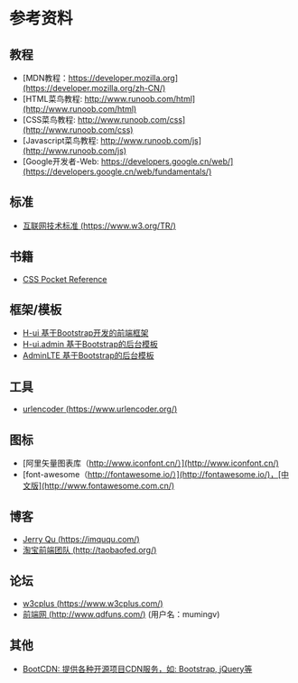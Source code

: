 # 参考资料

## 教程

- [MDN教程：https://developer.mozilla.org](https://developer.mozilla.org/zh-CN/)
- [HTML菜鸟教程: http://www.runoob.com/html](http://www.runoob.com/html)
- [CSS菜鸟教程: http://www.runoob.com/css](http://www.runoob.com/css)
- [Javascript菜鸟教程: http://www.runoob.com/js](http://www.runoob.com/js)
- [Google开发者-Web: https://developers.google.cn/web/](https://developers.google.cn/web/fundamentals/)


## 标准

- [互联网技术标准 (https://www.w3.org/TR/)](https://www.w3.org/TR/)


## 书籍

- [CSS Pocket Reference](http://www.java1234.com/a/javabook/webbase/2016/0613/6254.html)


## 框架/模板

- [H-ui 基于Bootstrap开发的前端框架](http://www.h-ui.net/)
- [H-ui.admin 基于Bootstrap的后台模板](http://www.h-ui.net/H-ui.admin.shtml)
- [AdminLTE 基于Bootstrap的后台模板](https://almsaeedstudio.com/themes/AdminLTE/index2.html)


## 工具

- [urlencoder (https://www.urlencoder.org/)](https://www.urlencoder.org/)


## 图标

- [阿里矢量图表库（http://www.iconfont.cn/）](http://www.iconfont.cn/)
- [font-awesome（http://fontawesome.io/）](http://fontawesome.io/)，[中文版](http://www.fontawesome.com.cn/)


## 博客

- [Jerry Qu (https://imququ.com/)](https://imququ.com/)
- [淘宝前端团队 (http://taobaofed.org/)](http://taobaofed.org/)


## 论坛

- [w3cplus (https://www.w3cplus.com/)](https://www.w3cplus.com/)
- [前端网 (http://www.qdfuns.com/)](http://www.qdfuns.com/) (用户名：mumingv)


## 其他

- [BootCDN: 提供各种开源项目CDN服务，如: Bootstrap, jQuery等](http://www.bootcdn.cn/)


